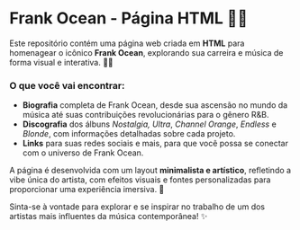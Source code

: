 # **Frank Ocean - Página HTML 🌊🎶**
Este repositório contém uma página web criada em **HTML** para homenagear o icônico **Frank Ocean**, explorando sua carreira e música de forma visual e interativa. 🌊🎤

### O que você vai encontrar:

- **Biografia** completa de Frank Ocean, desde sua ascensão no mundo da música até suas contribuições revolucionárias para o gênero R&B.
- **Discografia** dos álbuns *Nostalgia, Ultra*, *Channel Orange*, *Endless* e *Blonde*, com informações detalhadas sobre cada projeto.
- **Links** para suas redes sociais e mais, para que você possa se conectar com o universo de Frank Ocean.

A página é desenvolvida com um layout **minimalista e artístico**, refletindo a vibe única do artista, com efeitos visuais e fontes personalizadas para proporcionar uma experiência imersiva. 🌟

Sinta-se à vontade para explorar e se inspirar no trabalho de um dos artistas mais influentes da música contemporânea! ✨
